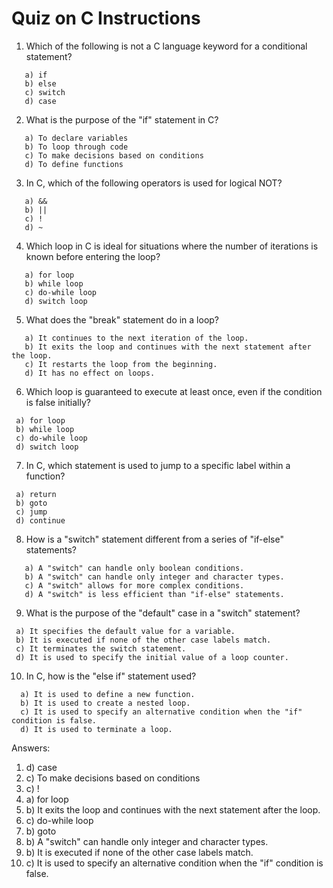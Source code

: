# Quiz on C Instructions

1. Which of the following is not a C language keyword for a conditional statement?
```
   a) if
   b) else
   c) switch
   d) case
```
2. What is the purpose of the "if" statement in C?
```
   a) To declare variables
   b) To loop through code
   c) To make decisions based on conditions
   d) To define functions
```
3. In C, which of the following operators is used for logical NOT?
```
   a) &&
   b) ||
   c) !
   d) ~
```
4. Which loop in C is ideal for situations where the number of iterations is known before entering the loop?
```
   a) for loop
   b) while loop
   c) do-while loop
   d) switch loop
```
5. What does the "break" statement do in a loop?
```
   a) It continues to the next iteration of the loop.
   b) It exits the loop and continues with the next statement after the loop.
   c) It restarts the loop from the beginning.
   d) It has no effect on loops.
```
6. Which loop is guaranteed to execute at least once, even if the condition is false initially?
  ```
   a) for loop
   b) while loop
   c) do-while loop
   d) switch loop
```
7. In C, which statement is used to jump to a specific label within a function?
  ```
   a) return
   b) goto
   c) jump
   d) continue
```
8. How is a "switch" statement different from a series of "if-else" statements?
```
   a) A "switch" can handle only boolean conditions.
   b) A "switch" can handle only integer and character types.
   c) A "switch" allows for more complex conditions.
   d) A "switch" is less efficient than "if-else" statements.
```
9. What is the purpose of the "default" case in a "switch" statement?
  ```
   a) It specifies the default value for a variable.
   b) It is executed if none of the other case labels match.
   c) It terminates the switch statement.
   d) It is used to specify the initial value of a loop counter.
```
10. In C, how is the "else if" statement used?
  ```
    a) It is used to define a new function.
    b) It is used to create a nested loop.
    c) It is used to specify an alternative condition when the "if" condition is false.
    d) It is used to terminate a loop.
```
Answers:
1. d) case
2. c) To make decisions based on conditions
3. c) !
4. a) for loop
5. b) It exits the loop and continues with the next statement after the loop.
6. c) do-while loop
7. b) goto
8. b) A "switch" can handle only integer and character types.
9. b) It is executed if none of the other case labels match.
10. c) It is used to specify an alternative condition when the "if" condition is false.

